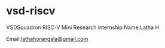 # vsd-riscv
VSDSquadron RISC-V  Mini Research internship
Name:Latha H

Email:lathahorangala@gmail.com

